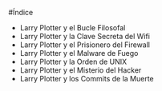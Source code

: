 #Índice

* Larry Plotter y el Bucle Filosofal
* Larry Plotter y la Clave Secreta del Wifi
* Larry Plotter y el Prisionero del Firewall
* Larry Plotter y el Malware de Fuego
* Larry Plotter y la Orden de UNIX
* Larry Plotter y el Misterio del Hacker
* Larry Plotter y los Commits de la Muerte
